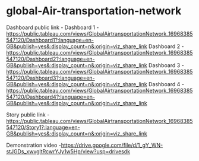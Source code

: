 # global-Air-transportation-network

Dashboard public link - Dashboard 1 -https://public.tableau.com/views/GlobalAirtransportationNetwork_16968385547120/Dashboard1?:language=en-GB&publish=yes&:display_count=n&:origin=viz_share_link
                        Dashboard 2 -https://public.tableau.com/views/GlobalAirtransportationNetwork_16968385547120/Dashboard2?:language=en-GB&publish=yes&:display_count=n&:origin=viz_share_link
                        Dashboard 3 -https://public.tableau.com/views/GlobalAirtransportationNetwork_16968385547120/Dashboard3?:language=en-GB&publish=yes&:display_count=n&:origin=viz_share_link
                        Dashboard 4 -https://public.tableau.com/views/GlobalAirtransportationNetwork_16968385547120/Dashboard4?:language=en-GB&publish=yes&:display_count=n&:origin=viz_share_link

Story public link - https://public.tableau.com/views/GlobalAirtransportationNetwork_16968385547120/Story1?:language=en-GB&publish=yes&:display_count=n&:origin=viz_share_link

Demonstration video -https://drive.google.com/file/d/1_gY_WN-stJGDs_xwvgltRcwrYJy1w5Hp/view?usp=drivesdk
